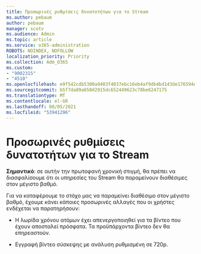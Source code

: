 ```yaml
---
title: Προσωρινές ρυθμίσεις δυνατοτήτων για το Stream
ms.author: pebaum
author: pebaum
manager: scotv
ms.audience: Admin
ms.topic: article
ms.service: o365-administration
ROBOTS: NOINDEX, NOFOLLOW
localization_priority: Priority
ms.collection: Adm_O365
ms.custom:
- "9002315"
- "4510"
ms.openlocfilehash: e9f542cdb5300a9403f4037ebc16eb4af9db4bd143de176594efb0c3bee00f55
ms.sourcegitcommit: b5f7da89a650d2915dc652449623c78be6247175
ms.translationtype: MT
ms.contentlocale: el-GR
ms.lasthandoff: 08/05/2021
ms.locfileid: "53941296"
---
```

# <a name="stream-temporary-feature-adjustments"></a>Προσωρινές ρυθμίσεις δυνατοτήτων για το Stream

**Σημαντικό**: σε αυτήν την πρωτοφανή χρονική στιγμή, θα πρέπει να διασφαλίσουμε ότι οι υπηρεσίες του Stream θα παραμείνουν διαθέσιμες στον μέγιστο βαθμό.

Για να καταφέρουμε το στόχο μας να παραμείνει διαθέσιμο στον μέγιστο βαθμό, έχουμε κάνει κάποιες προσωρινές αλλαγές που οι χρήστες ενδέχεται να παρατηρήσουν: 

- Η λωρίδα χρόνου ατόμων έχει απενεργοποιηθεί για τα βίντεο που έχουν αποσταλεί πρόσφατα. Τα προϋπάρχοντα βίντεο δεν θα επηρεαστούν.

- Εγγραφή βίντεο σύσκεψης με ανάλυση ρυθμισμένη σε 720p.
